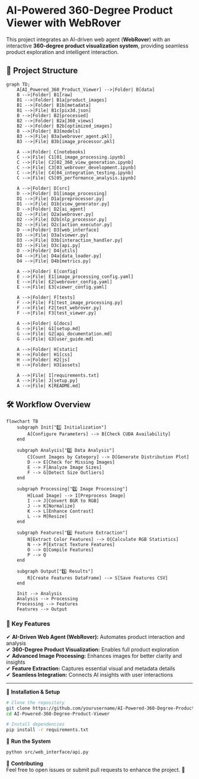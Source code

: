 # **AI-Powered 360-Degree Product Viewer with WebRover**  

This project integrates an AI-driven web agent (**WebRover**) with an interactive **360-degree product visualization system**, providing seamless product exploration and intelligent interaction.  

## 📂 **Project Structure**  

```mermaid
graph TD;
    A[AI_Powered_360_Product_Viewer] -->|Folder| B[data]
    B -->|Folder| B1[raw]
    B1 -->|Folder| B1a[product_images]
    B1 -->|Folder| B1b[metadata]
    B1 -->|File| B1c[pix3d.json]
    B -->|Folder| B2[processed]
    B2 -->|Folder| B2a[360_views]
    B2 -->|Folder| B2b[optimized_images]
    B -->|Folder| B3[models]
    B3 -->|File| B3a[webrover_agent.pkl]
    B3 -->|File| B3b[image_processor.pkl]

    A -->|Folder| C[notebooks]
    C -->|File| C1[01_image_processing.ipynb]
    C -->|File| C2[02_360_view_generation.ipynb]
    C -->|File| C3[03_webrover_development.ipynb]
    C -->|File| C4[04_integration_testing.ipynb]
    C -->|File| C5[05_performance_analysis.ipynb]

    A -->|Folder| D[src]
    D -->|Folder| D1[image_processing]
    D1 -->|File| D1a[preprocessor.py]
    D1 -->|File| D1b[view_generator.py]
    D -->|Folder| D2[ai_agent]
    D2 -->|File| D2a[webrover.py]
    D2 -->|File| D2b[nlp_processor.py]
    D2 -->|File| D2c[action_executor.py]
    D -->|Folder| D3[web_interface]
    D3 -->|File| D3a[viewer.py]
    D3 -->|File| D3b[interaction_handler.py]
    D3 -->|File| D3c[api.py]
    D -->|Folder| D4[utils]
    D4 -->|File| D4a[data_loader.py]
    D4 -->|File| D4b[metrics.py]

    A -->|Folder| E[config]
    E -->|File| E1[image_processing_config.yaml]
    E -->|File| E2[webrover_config.yaml]
    E -->|File| E3[viewer_config.yaml]

    A -->|Folder| F[tests]
    F -->|File| F1[test_image_processing.py]
    F -->|File| F2[test_webrover.py]
    F -->|File| F3[test_viewer.py]

    A -->|Folder| G[docs]
    G -->|File| G1[setup.md]
    G -->|File| G2[api_documentation.md]
    G -->|File| G3[user_guide.md]

    A -->|Folder| H[static]
    H -->|Folder| H1[css]
    H -->|Folder| H2[js]
    H -->|Folder| H3[assets]

    A -->|File| I[requirements.txt]
    A -->|File| J[setup.py]
    A -->|File| K[README.md]
```

## **🛠 Workflow Overview**  

```mermaid
flowchart TB
    subgraph Init["1️⃣ Initialization"]
        A[Configure Parameters] --> B[Check CUDA Availability]
    end

    subgraph Analysis["2️⃣ Data Analysis"]
        C[Count Images by Category] --> D[Generate Distribution Plot]
        D --> E[Check for Missing Images]
        E --> F[Analyze Image Sizes]
        F --> G[Detect Size Outliers]
    end

    subgraph Processing["3️⃣ Image Processing"]
        H[Load Image] --> I[Preprocess Image]
        I --> J[Convert BGR to RGB]
        J --> K[Normalize]
        K --> L[Enhance Contrast]
        L --> M[Resize]
    end

    subgraph Features["4️⃣ Feature Extraction"]
        N[Extract Color Features] --> O[Calculate RGB Statistics]
        N --> P[Extract Texture Features]
        O --> Q[Compile Features]
        P --> Q
    end

    subgraph Output["5️⃣ Results"]
        R[Create Features DataFrame] --> S[Save Features CSV]
    end

    Init --> Analysis
    Analysis --> Processing
    Processing --> Features
    Features --> Output
```

### **🔹 Key Features**  

✔ **AI-Driven Web Agent (WebRover):** Automates product interaction and analysis  
✔ **360-Degree Product Visualization:** Enables full product exploration  
✔ **Advanced Image Processing:** Enhances images for better clarity and insights  
✔ **Feature Extraction:** Captures essential visual and metadata details  
✔ **Seamless Integration:** Connects AI insights with user interactions  

---

📌 **Installation & Setup**  
```bash
# Clone the repository
git clone https://github.com/yourusername/AI-Powered-360-Degree-Product-Viewer.git
cd AI-Powered-360-Degree-Product-Viewer

# Install dependencies
pip install -r requirements.txt
```

📌 **Run the System**  
```bash
python src/web_interface/api.py
```

📌 **Contributing**  
Feel free to open issues or submit pull requests to enhance the project. 🚀
